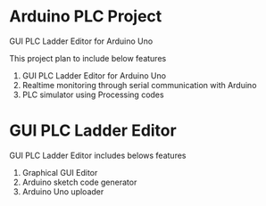 # Arduino PLC Project
GUI PLC Ladder Editor for Arduino Uno

This project plan to include below features

1. GUI PLC Ladder Editor for Arduino Uno
1. Realtime monitoring through serial communication with Arduino
1. PLC simulator using Processing codes

#  GUI PLC Ladder Editor
GUI PLC Ladder Editor includes belows features

1. Graphical GUI Editor
1. Arduino sketch code generator
1. Arduino Uno uploader
